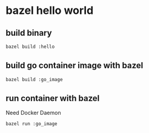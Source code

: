 # bazel hello world 

## build binary

```bash
bazel build :hello
```

## build go container image with bazel

```bash
bazel build :go_image
```

## run container with bazel

Need Docker Daemon

```bash
bazel run :go_image
```

